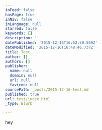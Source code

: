 ```yaml
---
inFeed: false
hasPage: true
inNav: false
inLanguage: null
starred: false
keywords: []
description: ''
datePublished: '2015-12-16T16:52:50.569Z'
dateModified: '2015-12-16T16:48:46.737Z'
title: Test
author: []
authors: []
publisher:
  name: null
  domain: null
  url: null
  favicon: null
sourcePath: _posts/2015-12-16-test.md
published: true
url: test/index.html
_type: Blurb

---
```

hey